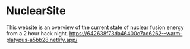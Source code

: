# NuclearSite
This website is an overview of the current state of nuclear fusion energy from a 2 hour hack night.
https://642638f73da46400c7ad6262--warm-platypus-a5bb28.netlify.app/
